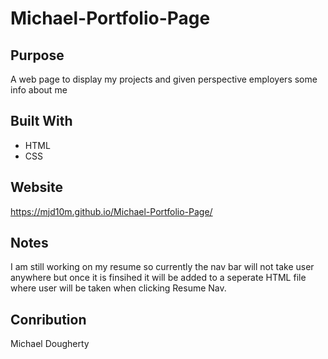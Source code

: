 # Michael-Portfolio-Page

## Purpose
A web page to display my projects and given perspective employers some info about me

## Built With
* HTML
* CSS

## Website
https://mjd10m.github.io/Michael-Portfolio-Page/

## Notes
I am still working on my resume so currently the nav bar will not take user anywhere but once it is finsihed it will be added to a seperate HTML file where user will be taken when clicking Resume Nav.

## Conribution 
Michael Dougherty